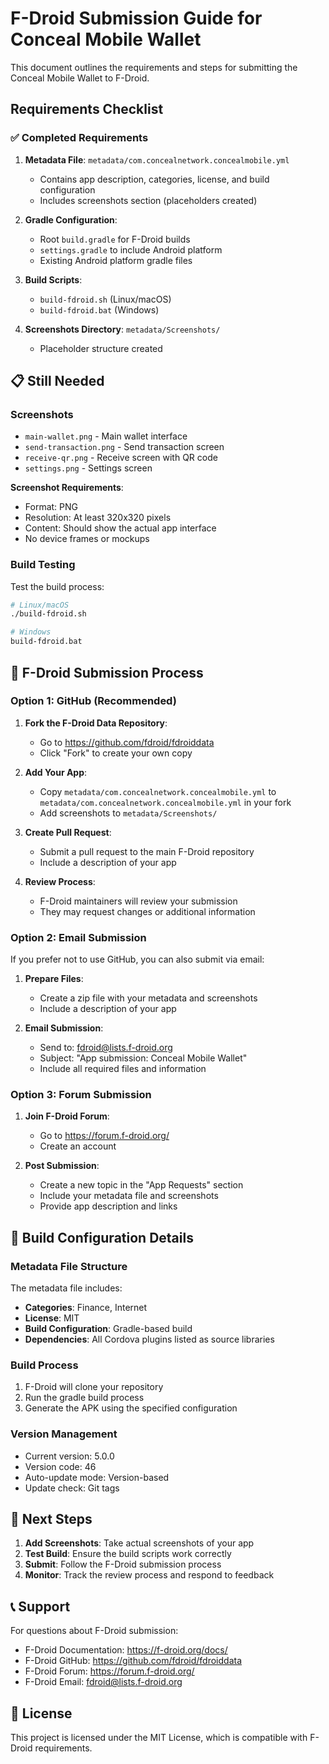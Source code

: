 # F-Droid Submission Guide for Conceal Mobile Wallet

This document outlines the requirements and steps for submitting the Conceal Mobile Wallet to F-Droid.

## Requirements Checklist

### ✅ Completed Requirements

1. **Metadata File**: `metadata/com.concealnetwork.concealmobile.yml`
   - Contains app description, categories, license, and build configuration
   - Includes screenshots section (placeholders created)

2. **Gradle Configuration**: 
   - Root `build.gradle` for F-Droid builds
   - `settings.gradle` to include Android platform
   - Existing Android platform gradle files

3. **Build Scripts**:
   - `build-fdroid.sh` (Linux/macOS)
   - `build-fdroid.bat` (Windows)

4. **Screenshots Directory**: `metadata/Screenshots/`
   - Placeholder structure created

## 📋 Still Needed

### Screenshots
- `main-wallet.png` - Main wallet interface
- `send-transaction.png` - Send transaction screen
- `receive-qr.png` - Receive screen with QR code
- `settings.png` - Settings screen

**Screenshot Requirements**:
- Format: PNG
- Resolution: At least 320x320 pixels
- Content: Should show the actual app interface
- No device frames or mockups

### Build Testing
Test the build process:
```bash
# Linux/macOS
./build-fdroid.sh

# Windows
build-fdroid.bat
```

## 📝 F-Droid Submission Process

### Option 1: GitHub (Recommended)
1. **Fork the F-Droid Data Repository**:
   - Go to https://github.com/fdroid/fdroiddata
   - Click "Fork" to create your own copy

2. **Add Your App**:
   - Copy `metadata/com.concealnetwork.concealmobile.yml` to `metadata/com.concealnetwork.concealmobile.yml` in your fork
   - Add screenshots to `metadata/Screenshots/`

3. **Create Pull Request**:
   - Submit a pull request to the main F-Droid repository
   - Include a description of your app

4. **Review Process**:
   - F-Droid maintainers will review your submission
   - They may request changes or additional information

### Option 2: Email Submission
If you prefer not to use GitHub, you can also submit via email:
1. **Prepare Files**:
   - Create a zip file with your metadata and screenshots
   - Include a description of your app

2. **Email Submission**:
   - Send to: fdroid@lists.f-droid.org
   - Subject: "App submission: Conceal Mobile Wallet"
   - Include all required files and information

### Option 3: Forum Submission
1. **Join F-Droid Forum**:
   - Go to https://forum.f-droid.org/
   - Create an account

2. **Post Submission**:
   - Create a new topic in the "App Requests" section
   - Include your metadata file and screenshots
   - Provide app description and links

## 🔧 Build Configuration Details

### Metadata File Structure
The metadata file includes:
- **Categories**: Finance, Internet
- **License**: MIT
- **Build Configuration**: Gradle-based build
- **Dependencies**: All Cordova plugins listed as source libraries

### Build Process
1. F-Droid will clone your repository
2. Run the gradle build process
3. Generate the APK using the specified configuration

### Version Management
- Current version: 5.0.0
- Version code: 46
- Auto-update mode: Version-based
- Update check: Git tags

## 🚀 Next Steps

1. **Add Screenshots**: Take actual screenshots of your app
2. **Test Build**: Ensure the build scripts work correctly
3. **Submit**: Follow the F-Droid submission process
4. **Monitor**: Track the review process and respond to feedback

## 📞 Support

For questions about F-Droid submission:
- F-Droid Documentation: https://f-droid.org/docs/
- F-Droid GitHub: https://github.com/fdroid/fdroiddata
- F-Droid Forum: https://forum.f-droid.org/
- F-Droid Email: fdroid@lists.f-droid.org

## 📄 License

This project is licensed under the MIT License, which is compatible with F-Droid requirements. 